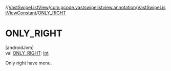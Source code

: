 //[VastSwipeListView](../../../index.md)/[com.gcode.vastswipelistview.annotation](../index.md)/[VastSwipeListViewConstant](index.md)/[ONLY_RIGHT](-o-n-l-y_-r-i-g-h-t.md)

# ONLY_RIGHT

[androidJvm]\
val [ONLY_RIGHT](-o-n-l-y_-r-i-g-h-t.md): [Int](https://kotlinlang.org/api/latest/jvm/stdlib/kotlin/-int/index.html)

Only right have menu.

